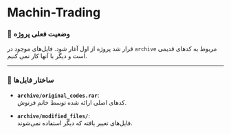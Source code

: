 # Machin-Trading
### 🔴 وضعیت فعلی پروژه
قرار شد پروژه از اول آغار شود. فایل‌های موجود در  `archive` مربوط به کدهای قدیمی است و دیگر با آنها کار نمی کنیم.

---

### 📂 ساختار فایل‌ها

- **`archive/original_codes.rar`**:  
  کدهای اصلی ارائه شده توسط خانم فرنوش.

- **`archive/modified_files/`**:  
  فایل‌های تغییر یافته که دیگر استفاده نمی‌شوند.

